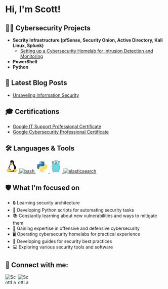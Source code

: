 <h1>Hi, I'm Scott! </h1>

<h2>👨‍💻 Cybersecurity Projects</h2>

- <b>Secrity Infrastructure (pfSense, Security Onion, Active Directory, Kali Linux, Splunk)</b>
  - [Setting up a Cybersecurity Homelab for Intrusion Detection and Monitoring](https://www.staticsquid.com/blog/setting-up-a-cybersecurity-homelab-for-intrusion-detection-and-monitoring)
- <b>PowerShell</b>  
- <b>Python</b>


<h2>📝 Latest Blog Posts</h2>

- [Unraveling Information Security](https://www.staticsquid.com/blog/unraveling-information-security)

## 🎓 Certifications

- [Google IT Support Professional Certificate](https://www.coursera.org/account/accomplishments/professional-cert/JB7AHWAEP7WZ)
- [Google Cybersecurity Professional Certificate](https://www.coursera.org/account/accomplishments/professional-cert/5BGHA2L3MVBE)

## 🛠️ Languages & Tools

<p align="left"> 
  <a href="https://www.linux.org/" target="_blank" rel="noreferrer"> <img src="https://raw.githubusercontent.com/devicons/devicon/master/icons/linux/linux-original.svg" alt="linux" width="40" height="40"/> </a> 
  <a href="https://www.gnu.org/software/bash/" target="_blank" rel="noreferrer"> <img src="https://www.vectorlogo.zone/logos/gnu_bash/gnu_bash-icon.svg" alt="bash" width="40" height="40"/> </a>
  <a href="https://www.python.org" target="_blank" rel="noreferrer"> <img src="https://raw.githubusercontent.com/devicons/devicon/master/icons/python/python-original.svg" alt="python" width="40" height="40"/> </a> 
  <a href="https://golang.org" target="_blank" rel="noreferrer"> <img src="https://raw.githubusercontent.com/devicons/devicon/master/icons/go/go-original.svg" alt="go" width="40" height="40"/> </a>
  <a href="https://www.elastic.co" target="_blank" rel="noreferrer"> <img src="https://www.vectorlogo.zone/logos/elastic/elastic-icon.svg" alt="elasticsearch" width="40" height="40"/> </a> 
</p>

## 🛡️ What I'm focused on

- 🔒 Learning security architecture
- 🐍 Developing Python scripts for automating security tasks
- 📚 Constantly learning about new vulnerabilities and ways to mitigate them
- 🧠 Gaining expertise in offensive and defensive cybersecurity
- 🖥️ Operating cybersecurity homelabs for practical experience
- 📘 Developing guides for security best practices
- 💻 Exploring various security tools and software

<h2> 🤳 Connect with me:</h2>

[<img align="left" alt="ScottLavares | LinkedIn" height="30" width="40" src="https://raw.githubusercontent.com/rahuldkjain/github-profile-readme-generator/master/src/images/icons/Social/linked-in-alt.svg" />][linkedin]
[<img align="left" alt="ScottLavares | Instagram" height="30" width="40" src="https://raw.githubusercontent.com/rahuldkjain/github-profile-readme-generator/master/src/images/icons/Social/instagram.svg" />][instagram]


[instagram]: https://www.instagram.com/scottlavares/
[linkedin]: https://www.linkedin.com/in/scottlavares/
[gmail]: mailto:scottlavares@gmail.com


<!--
**joshmadakor1/joshmadakor1** is a ✨ _special_ ✨ repository because its `README.md` (this file) appears on your GitHub profile.

Here are some ideas to get you started:

- 🔭 I’m currently working on ...
- 🌱 I’m currently learning ...
- 👯 I’m looking to collaborate on ...
- 🤔 I’m looking for help with ...
- 💬 Ask me about ...
- 📫 How to reach me: ...
- 😄 Pronouns: ...
- ⚡ Fun fact: ...
-->
